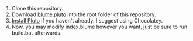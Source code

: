1. Clone this repository.
2. Download [blume.pluto](https://raw.githubusercontent.com/calamity-inc/blume/senpai/blume.pluto) into the root folder of this repository.
3. [Install Pluto](https://plutolang.github.io/docs/Getting%20Started) if you haven't already. I suggest using Chocolatey.
4. Now, you may modify index.blume however you want, just be sure to run build.bat afterwards.
